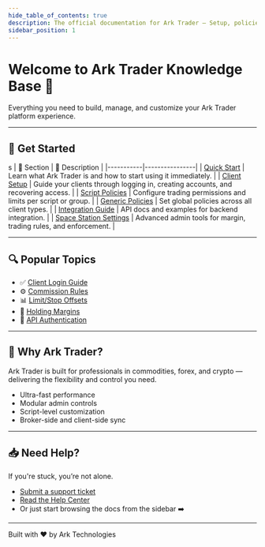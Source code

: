 ```yaml
---
hide_table_of_contents: true
description: The official documentation for Ark Trader – Setup, policies, integration, trading tools, and more.
sidebar_position: 1
---
```


# Welcome to Ark Trader Knowledge Base 🚀

<div style={{ textAlign: 'left', marginBottom: '3rem' }}>
  <p style={{ fontSize: '1.2rem', color: '#666' }}>
    Everything you need to build, manage, and customize your Ark Trader platform experience.
  </p>
</div>

---

## 📘 Get Started
s
| 🧩 Section | 📄 Description |
|-----------|----------------|
| [Quick Start](./intro) | Learn what Ark Trader is and how to start using it immediately. |
| [Client Setup](./client-login-screen) | Guide your clients through logging in, creating accounts, and recovering access. |
| [Script Policies](./clients-script-policy) | Configure trading permissions and limits per script or group. |
| [Generic Policies](./client-generic-policy) | Set global policies across all client types. |
| [Integration Guide](./api-overview) | API docs and examples for backend integration. |
| [Space Station Settings](./space-settings) | Advanced admin tools for margin, trading rules, and enforcement. |

---

## 🔍 Popular Topics

- ✅ [Client Login Guide](./client-login-screen)
- ⚙️ [Commission Rules](./clients-script-policy#commission-settings)
- 📊 [Limit/Stop Offsets](./clients-script-policy#limit-and-stop-offset)
- 🔐 [Holding Margins](./clients-script-policy#holding-margin)
- 🔌 [API Authentication](./api-authentication)

---

## 🧠 Why Ark Trader?

Ark Trader is built for professionals in commodities, forex, and crypto — delivering the flexibility and control you need.

- Ultra-fast performance
- Modular admin controls
- Script-level customization
- Broker-side and client-side sync

---

## 📥 Need Help?

If you're stuck, you’re not alone.

- [Submit a support ticket](https://help.arktechltd.com/index.php?/Tickets/Submit)
- [Read the Help Center](https://help.arktechltd.com)
- Or just start browsing the docs from the sidebar ➡️

---

<footer style={{ textAlign: 'center', fontSize: '0.8rem', marginTop: '5rem' }}>
  Built with ❤️ by Ark Technologies
</footer>